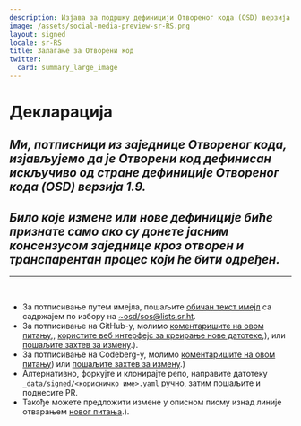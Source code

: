 ```yaml
---
description: Изјава за подршку дефиницији Отвореног кода (OSD) верзија 1.9
image: /assets/social-media-preview-sr-RS.png
layout: signed
locale: sr-RS
title: Залагање за Отворени код
twitter:
  card: summary_large_image
---
```

# **Декларација**

## *Ми, потписници из заједнице Отвореног кода, изјављујемо да је Отворени код дефинисан искључиво од стране дефиниције Отвореног кода (OSD) верзија 1.9.*

## *Било које измене или нове дефиниције биће признате само ако су донете јасним консензусом заједнице кроз отворен и транспарентан процес који ће бити одређен.*

---
<br>

- За потписивање путем имејла, пошаљите [обичан текст имејл](https://useplaintext.email/) са садржајем по избору на [~osd/sos@lists.sr.ht](mailto:~osd/sos@lists.sr.ht).
- За потписивање на GitHub-у, молимо [коментаришите на овом питању](https://github.com/OpenSourceDefinition/sos/issues/1),, [користите веб интерфејс за креирање нове датотеке](https://github.com/OpenSourceDefinition/sos/new/main/_data/signed),), или [пошаљите захтев за измену](https://github.com/OpenSourceDefinition/sos/pulls).).
- За потписивање на Codeberg-у, молимо [коментаришите на овом питању](https://codeberg.org/osd/sos/issues/1)) или [пошаљите захтев за измену](https://codeberg.org/osd/sos/pulls).)
- Алтернативно, форкујте и клонирајте репо, направите датотеку `_data/signed/<корисничко име>.yaml` ручно, затим пошаљите и поднесите PR.
- Такође можете предложити измене у описном писму изнад линије отварањем [новог питања](https://codeberg.org/osd/sos/issues).).